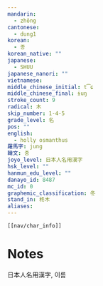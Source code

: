 ```yaml
---
mandarin:
  - zhōng
cantonese:
  - dung1
korean:
  - 종
korean_native: ""
japanese:
  - SHUU
japanese_nanori: ""
vietnamese:
middle_chinese_initial: t͡ɕ
middle_chinese_final: ɨuŋ
stroke_count: 9
radical: 木
skip_number: 1-4-5
grade_level: 名
pos: ""
english:
  - holly osmanthus
羅馬字: jung
韓文: 중
joyo_level: 日本人名用漢字
hsk_level: ""
hanmun_edu_level: ""
danayo_id: 8487
mc_id: 0
graphemic_classification: 冬
stand_in: 柊木
aliases:
---
```

```meta-bind-embed
[[nav/char_info]]
```

# Notes
日本人名用漢字, 이름
